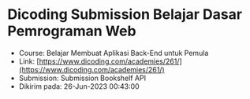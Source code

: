 # Dicoding Submission Belajar Dasar Pemrograman Web
- Course: Belajar Membuat Aplikasi Back-End untuk Pemula
- Link: [https://www.dicoding.com/academies/261/](https://www.dicoding.com/academies/261/)
- Submission: Submission Bookshelf API
- Dikirim pada: 26-Jun-2023 00:43:00
